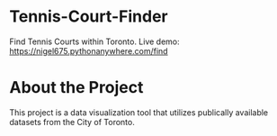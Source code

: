 # Tennis-Court-Finder
Find Tennis Courts within Toronto. Live demo: https://nigel675.pythonanywhere.com/find

# About the Project
This project is a data visualization tool that utilizes publically available datasets from the City of Toronto.
